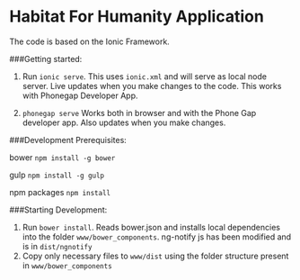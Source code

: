 Habitat For Humanity Application
==========

The code is based on the Ionic Framework.

###Getting started:

1. Run `ionic serve`. This uses `ionic.xml` and will serve as local node server. Live updates when you make changes to the code. This works with Phonegap Developer App.

2. `phonegap serve`
Works both in browser and with the Phone Gap developer app. Also updates when you make changes.

###Development Prerequisites:

bower `npm install -g bower`

gulp `npm install -g gulp`

npm packages `npm install`

###Starting Development:

1. Run `bower install`. Reads bower.json and installs local dependencies into the folder `www/bower_components`. ng-notify js has been modified and is in `dist/ngnotify`
2. Copy only necessary files to `www/dist` using the folder structure present in `www/bower_components`
